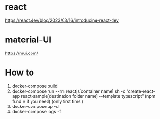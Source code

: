 # react
https://react.dev/blog/2023/03/16/introducing-react-dev

# material-UI
https://mui.com/

# How to
1. docker-compose build
2. docker-compose run --rm reactjs[container name] sh -c "create-react-app react-sample[destination folder name] --template typescript"
(npm fund ※ if you need)
(only first time.)
3. docker-compose up -d
4. docker-compose logs -f

